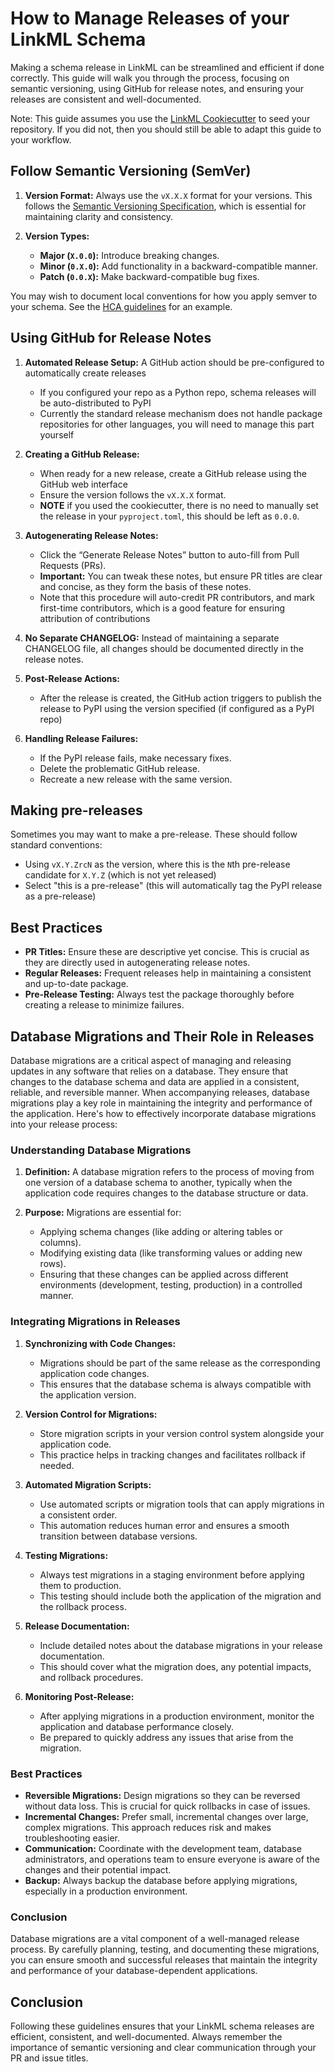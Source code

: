# How to Manage Releases of your LinkML Schema

Making a schema release in LinkML can be streamlined and efficient if done correctly. This guide will walk you through the process, focusing on semantic versioning, using GitHub for release notes, and ensuring your releases are consistent and well-documented.

Note: This guide assumes you use the [LinkML Cookiecutter](linkml-project-cookiecutter.html) to seed your repository. If you did not,
then you should still be able to adapt this guide to your workflow.

## Follow Semantic Versioning (SemVer)

1. **Version Format:** Always use the `vX.X.X` format for your versions. This follows the [Semantic Versioning Specification](https://semver.org/), which is essential for maintaining clarity and consistency.

2. **Version Types:**
   - **Major (`X.0.0`):** Introduce breaking changes.
   - **Minor (`0.X.0`):** Add functionality in a backward-compatible manner.
   - **Patch (`0.0.X`):** Make backward-compatible bug fixes.

You may wish to document local conventions for how you apply semver
to your schema. See the [HCA guidelines](https://github.com/HumanCellAtlas/metadata-schema/blob/master/docs/evolution.md#schema-versioning) for an example.

## Using GitHub for Release Notes

1. **Automated Release Setup:** A GitHub action should be pre-configured to automatically create releases
   - If you configured your repo as a Python repo, schema releases will be auto-distributed to PyPI
   - Currently the standard release mechanism does not handle package repositories for other languages, you will need to manage this part yourself

2. **Creating a GitHub Release:**
   - When ready for a new release, create a GitHub release using the GitHub web interface
   - Ensure the version follows the `vX.X.X` format.
   - __NOTE__ if you used the cookiecutter, there is no need to manually set the release in your `pyproject.toml`, this should be left as `0.0.0`.

3. **Autogenerating Release Notes:**
   - Click the “Generate Release Notes” button to auto-fill from Pull Requests (PRs).
   - **Important:** You can tweak these notes, but ensure PR titles are clear and concise, as they form the basis of these notes.
   - Note that this procedure will auto-credit PR contributors, and mark first-time contributors, which is a good feature for ensuring attribution of contributions

4. **No Separate CHANGELOG:** Instead of maintaining a separate CHANGELOG file, all changes should be documented directly in the release notes.

5. **Post-Release Actions:**
   - After the release is created, the GitHub action triggers to publish the release to PyPI using the version specified (if configured as a PyPI repo)

6. **Handling Release Failures:**
   - If the PyPI release fails, make necessary fixes.
   - Delete the problematic GitHub release.
   - Recreate a new release with the same version.


## Making pre-releases

Sometimes you may want to make a pre-release. These should follow standard conventions:

- Using `vX.Y.ZrcN` as the version, where this is the `N`th pre-release candidate for `X.Y.Z` (which is not yet released)
- Select "this is a pre-release" (this will automatically tag the PyPI release as a pre-release)

## Best Practices

- **PR Titles:** Ensure these are descriptive yet concise. This is crucial as they are directly used in autogenerating release notes.
- **Regular Releases:** Frequent releases help in maintaining a consistent and up-to-date package.
- **Pre-Release Testing:** Always test the package thoroughly before creating a release to minimize failures.

## Database Migrations and Their Role in Releases

Database migrations are a critical aspect of managing and releasing updates in any software that relies on a database. They ensure that changes to the database schema and data are applied in a consistent, reliable, and reversible manner. When accompanying releases, database migrations play a key role in maintaining the integrity and performance of the application. Here's how to effectively incorporate database migrations into your release process:

### Understanding Database Migrations

1. **Definition:** A database migration refers to the process of moving from one version of a database schema to another, typically when the application code requires changes to the database structure or data.

2. **Purpose:** Migrations are essential for:
   - Applying schema changes (like adding or altering tables or columns).
   - Modifying existing data (like transforming values or adding new rows).
   - Ensuring that these changes can be applied across different environments (development, testing, production) in a controlled manner.

### Integrating Migrations in Releases

1. **Synchronizing with Code Changes:**
   - Migrations should be part of the same release as the corresponding application code changes.
   - This ensures that the database schema is always compatible with the application version.

2. **Version Control for Migrations:**
   - Store migration scripts in your version control system alongside your application code.
   - This practice helps in tracking changes and facilitates rollback if needed.

3. **Automated Migration Scripts:**
   - Use automated scripts or migration tools that can apply migrations in a consistent order.
   - This automation reduces human error and ensures a smooth transition between database versions.

4. **Testing Migrations:**
   - Always test migrations in a staging environment before applying them to production.
   - This testing should include both the application of the migration and the rollback process.

5. **Release Documentation:**
   - Include detailed notes about the database migrations in your release documentation.
   - This should cover what the migration does, any potential impacts, and rollback procedures.

6. **Monitoring Post-Release:**
   - After applying migrations in a production environment, monitor the application and database performance closely.
   - Be prepared to quickly address any issues that arise from the migration.

### Best Practices

- **Reversible Migrations:** Design migrations so they can be reversed without data loss. This is crucial for quick rollbacks in case of issues.
- **Incremental Changes:** Prefer small, incremental changes over large, complex migrations. This approach reduces risk and makes troubleshooting easier.
- **Communication:** Coordinate with the development team, database administrators, and operations team to ensure everyone is aware of the changes and their potential impact.
- **Backup:** Always backup the database before applying migrations, especially in a production environment.

### Conclusion

Database migrations are a vital component of a well-managed release process. By carefully planning, testing, and documenting these migrations, you can ensure smooth and successful releases that maintain the integrity and performance of your database-dependent applications.

## Conclusion

Following these guidelines ensures that your LinkML schema releases are efficient, consistent, and well-documented. Always remember the importance of semantic versioning and clear communication through your PR and issue titles.
